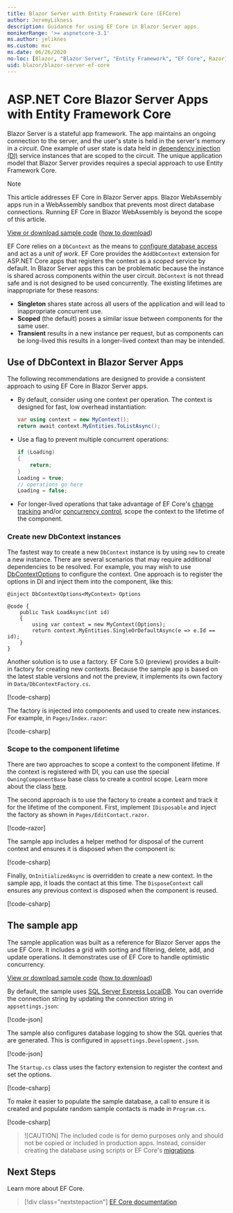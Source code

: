 ```yaml
---
title: Blazor Server with Entity Framework Core (EFCore)
author: JeremyLikness
description: Guidance for using EF Core in Blazor Server apps.
monikerRange: '>= aspnetcore-3.1'
ms.author: jeliknes
ms.custom: mvc
ms.date: 06/26/2020
no-loc: [Blazor, "Blazor Server", "Entity Framework", "EF Core", Razor]
uid: blazor/blazor-server-ef-core
---
```

# ASP.NET Core Blazor Server Apps with Entity Framework Core

Blazor Server is a stateful app framework. The app maintains an ongoing connection to the server, and the user's state is held in the server's memory in a *circuit*. One example of user state is data held in [dependency injection (DI)](xref:fundamentals/dependency-injection) service instances that are scoped to the circuit. The unique application model that Blazor Server provides requires a special approach to use Entity Framework Core. 

> [!NOTE]
> This article addresses EF Core in Blazor Server apps. Blazor WebAssembly apps run in a WebAssembly sandbox that prevents most direct database connections. Running EF Core in Blazor WebAssembly is beyond the scope of this article.

[View or download sample code](https://github.com/dotnet/AspNetCore.Docs/tree/master/aspnetcore/blazor/common/samples/3.x/BlazorServerEFCoreSample) ([how to download](xref:index#how-to-download-a-sample))

EF Core relies on a `DbContext` as the means to [configure database access](https://docs.microsoft.com/ef/core/miscellaneous/configuring-dbcontext) and act as a _unit of work_. EF Core provides the `AddDbContext` extension for ASP.NET Core apps that registers the context as a _scoped_ service by default. In Blazor Server apps this can be problematic because the instance is shared across components within the user circuit. `DbContext` is not thread safe and is not designed to be used concurrently. The existing lifetimes are inappropriate for these reasons:

* **Singleton** shares state across all users of the application and will lead to inappropriate concurrent use.
* **Scoped** (the default) poses a similar issue between components for the same user.
* **Transient** results in a new instance per request, but as components can be long-lived this results in a longer-lived context than may be intended.

## Use of DbContext in Blazor Server Apps

The following recommendations are designed to provide a consistent approach to using EF Core in Blazor Server apps. 

* By default, consider using one context per operation. The context is designed for fast, low overhead instantiation:

    ```csharp
    var using context = new MyContext();
    return await context.MyEntities.ToListAsync();
    ```
* Use a flag to prevent multiple concurrent operations:

    ```csharp
    if (Loading)
    {
        return;
    }
    Loading = true;
    // operations go here
    Loading = false;
    ```
* For longer-lived operations that take advantage of EF Core's [change tracking](https://docs.microsoft.com/ef/core/querying/tracking) and/or [concurrency control](https://docs.microsoft.com/ef/core/saving/concurrency), scope the context to the lifetime of the component.

### Create new DbContext instances

The fastest way to create a new `DbContext` instance is by using `new` to create a new instance. There are several scenarios that may require additional dependencies to be resolved. For example, you may wish to use [DbContextOptions](https://docs.microsoft.com/ef/core/miscellaneous/configuring-dbcontext#configuring-dbcontextoptions) to configure the context. One approach is to register the options in DI and inject them into the component, like this:

```razor
@inject DbContextOptions<MyContext> Options

@code {
    public Task LoadAsync(int id)
    {
        using var context = new MyContext(Options);
        return context.MyEntities.SingleOrDefaultAsync(e => e.Id == id);
    }
}
```

Another solution is to use a factory. EF Core 5.0 (preview) provides a built-in factory for creating new contexts. Because the sample app is based on the latest stable versions and not the preview, it implements its own factory in `Data/DbContextFactory.cs`. 

[!code-csharp[](./common/samples/3.x/BlazorServerEFCoreSample/BlazorServerDbContextExample/Data/DbContextFactory.cs)]

The factory is injected into components and used to create new instances. For example, in `Pages/Index.razor`:

[!code-csharp[](./common/samples/3.x/BlazorServerEFCoreSample/BlazorServerDbContextExample/Pages/Index.razor?range=199-212)]

### Scope to the component lifetime

There are two approaches to scope a context to the component lifetime. If the context is registered with DI, you can use the special `OwningComponentBase` base class to create a control scope. Learn more about the class [here](https://docs.microsoft.com/dotnet/api/microsoft.aspnetcore.components.owningcomponentbase-1).

The second approach is to use the factory to create a context and track it for the lifetime of the component. First, implement `IDisposable` and inject the factory as shown in `Pages/EditContact.razor`.

[!code-razor[](./common/samples/3.x/BlazorServerEFCoreSample/BlazorServerDbContextExample/Pages/EditContact.razor?range=5-7)]

The sample app includes a helper method for disposal of the current context and ensures it is disposed when the component is:

[!code-csharp[](./common/samples/3.x/BlazorServerEFCoreSample/BlazorServerDbContextExample/Pages/EditContact.razor?range=172-191)]

Finally, `OnInitializedAsync` is overridden to create a new context. In the sample app, it loads the contact at this time. The `DisposeContext` call ensures any previous context is disposed when the component is reused.

[!code-csharp[](./common/samples/3.x/BlazorServerEFCoreSample/BlazorServerDbContextExample/Pages/EditContact.razor?range=85-98)]

## The sample app

The sample application was built as a reference for Blazor Server apps the use EF Core. It includes a grid with sorting and filtering, delete, add, and update operations. It demonstrates use of EF Core to handle optimistic concurrency.

[View or download sample code](https://github.com/dotnet/AspNetCore.Docs/tree/master/aspnetcore/blazor/common/samples/3.x/BlazorServerEFCoreSample) ([how to download](xref:index#how-to-download-a-sample))

By default, the sample uses [SQL Server Express LocalDB](https://docs.microsoft.com/sql/database-engine/configure-windows/sql-server-express-localdb). You can override the connection string by updating the connection string in `appsettings.json`:

[!code-json[](./common/samples/3.x/BlazorServerEFCoreSample/BlazorServerDbContextExample/appsettings.json)] 

The sample also configures database logging to show the SQL queries that are generated. This is configured in `appsettings.Development.json`. 

[!code-json[](./common/samples/3.x/BlazorServerEFCoreSample/BlazorServerDbContextExample/appsettings.Development.json?highlight=8)] 

The `Startup.cs` class uses the factory extension to register the context and set the options. 

[!code-csharp[](./common/samples/3.x/BlazorServerEFCoreSample/BlazorServerDbContextExample/Startup.cs?highlight=28-32)]

To make it easier to populate the sample database, a call to ensure it is created and populate random sample contacts is made in `Program.cs`. 

[!code-csharp[](./common/samples/3.x/BlazorServerEFCoreSample/BlazorServerDbContextExample/Program.cs?highlight=15-23)]

> ![CAUTION]
> The included code is for demo purposes only and should not be copied or included in production apps. Instead, consider creating the database using scripts or EF Core's [migrations](https://docs.microsoft.com/ef/core/managing-schemas/migrations/).

## Next Steps

Learn more about EF Core.

> [!div class="nextstepaction"]
> [EF Core documentation](https://docs.microsoft.com/ef/)